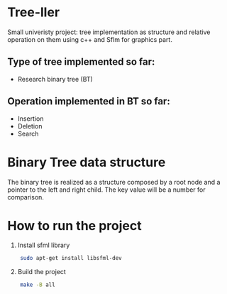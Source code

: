 # Tree-ller
Small univeristy project: tree implementation as structure and relative operation on them using c++ and Sflm for graphics part.

## Type of tree implemented so far:

- Research binary tree (BT)

## Operation implemented in BT so far:

- Insertion
- Deletion
- Search

# Binary Tree data structure

The binary tree is realized as a structure composed by a root node and a pointer to the left and right child. The key value will be a number for comparison. 


# How to run the project

1. Install sfml library
```sh
    sudo apt-get install libsfml-dev
```
2. Build the project
```sh
    make -B all
```

